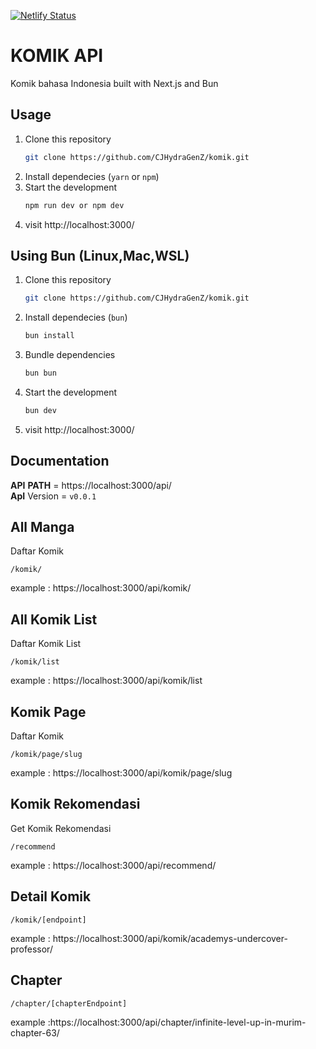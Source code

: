 
[![Netlify Status](https://api.netlify.com/api/v1/badges/8b81e0a2-c313-489d-beb9-4973fb7a2a83/deploy-status)](https://app.netlify.com/sites/komikidc/deploys)
# KOMIK API
Komik bahasa Indonesia built with Next.js and Bun

## Usage
1. Clone this repository
    ```bash
    git clone https://github.com/CJHydraGenZ/komik.git
    ```
2. Install dependecies (`yarn` or `npm`)
3. Start the development
    ```bash
    npm run dev or npm dev
    ```
4. visit http://localhost:3000/

## Using Bun (Linux,Mac,WSL)
1. Clone this repository
    ```bash
    git clone https://github.com/CJHydraGenZ/komik.git
    ```
2. Install dependecies (`bun`)
    ```bash
    bun install
    ```
3. Bundle dependencies 
    ```bash
    bun bun
    ```
4. Start the development
    ```bash
    bun dev
    ```
5. visit http://localhost:3000/

## Documentation
__API__ __PATH__ = https://localhost:3000/api/
</br>__ApI__ Version = `v0.0.1`

## All Manga
Daftar Komik
```
/komik/
```
example : https://localhost:3000/api/komik/

## All Komik List
Daftar Komik List
```
/komik/list
```
example : https://localhost:3000/api/komik/list

## Komik Page
Daftar Komik
```
/komik/page/slug
```
example : https://localhost:3000/api/komik/page/slug

## Komik Rekomendasi
Get Komik Rekomendasi
```
/recommend
```
example : https://localhost:3000/api/recommend/

## Detail Komik
```
/komik/[endpoint]
```
example : https://localhost:3000/api/komik/academys-undercover-professor/
<!-- 
## Search Manga by Name
```
/search/[query]
```
example : https://localhost:3000/api/search/komi%20san

## Genre List
```
/genres
```
example : https://localhost:3000/api/genres

## Genre Detail
```
/genres/[endpoint]/[pagenumber]
```
example : https://localhost:3000/api/genres/action/1

## Recommended Manga
```
/recommended
```
example : https://localhost:3000/api/recommended

## Manhua List (Chinese Comic)
```
/manhua/[pageNumber]
```
example : https://localhost:3000/api/manhua/1

## Manhwa List (Korean Comic)
```
/manhwa/[pageNumber]
```
example : https://localhost:3000/api/manhua/1 -->

## Chapter
```
/chapter/[chapterEndpoint]
```
example :https://localhost:3000/api/chapter/infinite-level-up-in-murim-chapter-63/
